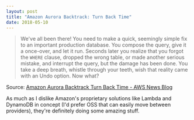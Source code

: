 ```yaml
---
layout: post
title: "Amazon Aurora Backtrack: Turn Back Time"
date: 2018-05-10
---
```


> We've all been there! You need to make a quick, seemingly simple fix to an important production database. You compose the query, give it a once-over, and let it run. Seconds later you realize that you forgot the `WHERE` clause, dropped the wrong table, or made another serious mistake, and interrupt the query, but the damage has been done. You take a deep breath, whistle through your teeth, wish that reality came with an Undo option. Now what?

Source: [Amazon Aurora Backtrack  Turn Back Time - AWS News Blog](https://aws.amazon.com/blogs/aws/amazon-aurora-backtrack-turn-back-time/)

As much as I dislike Amazon's proprietary solutions like Lambda and DynamoDB in concept (I'd prefer OSS that can easily move between providers), they're definitely doing some amazing stuff.
